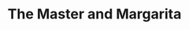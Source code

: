 ---
layout: card_flex_nav
lang: EN
title:  The Master and Margarita
isbn: N/A
cover: /assets/images/EN/MM_EN_002_front.jpg
bcover: /assets/images/EN/MM_EN_002_back.jpg
pubyr: 1967
editor: Ed. Harper And Row 
acqdt: 02/2019
acqplace: eBay (Thriftbooks.com / IL / U.S.A.) 
contrib: P
---
